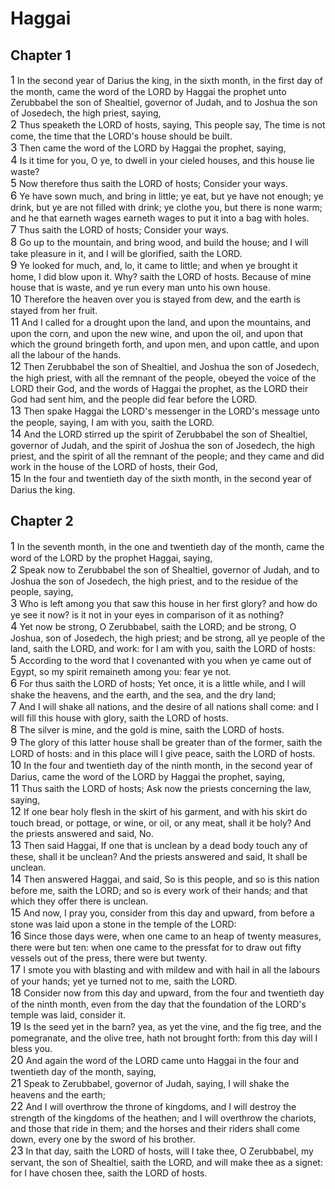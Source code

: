 # Haggai

## Chapter 1
<span style="font-size:larger;">1</span>  In the second year of Darius the king, in the sixth month, in the first day of the month, came the word of the LORD by Haggai the prophet unto Zerubbabel the son of Shealtiel, governor of Judah, and to Joshua the son of Josedech, the high priest, saying, <br><span style="font-size:larger;">2</span>  Thus speaketh the LORD of hosts, saying, This people say, The time is not come, the time that the LORD's house should be built. <br><span style="font-size:larger;">3</span>  Then came the word of the LORD by Haggai the prophet, saying, <br><span style="font-size:larger;">4</span>  Is it time for you, O ye, to dwell in your cieled houses, and this house lie waste? <br><span style="font-size:larger;">5</span>  Now therefore thus saith the LORD of hosts; Consider your ways. <br><span style="font-size:larger;">6</span>  Ye have sown much, and bring in little; ye eat, but ye have not enough; ye drink, but ye are not filled with drink; ye clothe you, but there is none warm; and he that earneth wages earneth wages to put it into a bag with holes. <br><span style="font-size:larger;">7</span>  Thus saith the LORD of hosts; Consider your ways. <br><span style="font-size:larger;">8</span>  Go up to the mountain, and bring wood, and build the house; and I will take pleasure in it, and I will be glorified, saith the LORD. <br><span style="font-size:larger;">9</span>  Ye looked for much, and, lo, it came to little; and when ye brought it home, I did blow upon it. Why? saith the LORD of hosts. Because of mine house that is waste, and ye run every man unto his own house. <br><span style="font-size:larger;">10</span>  Therefore the heaven over you is stayed from dew, and the earth is stayed from her fruit.  <br><span style="font-size:larger;">11</span>  And I called for a drought upon the land, and upon the mountains, and upon the corn, and upon the new wine, and upon the oil, and upon that which the ground bringeth forth, and upon men, and upon cattle, and upon all the labour of the hands. <br><span style="font-size:larger;">12</span>  Then Zerubbabel the son of Shealtiel, and Joshua the son of Josedech, the high priest, with all the remnant of the people, obeyed the voice of the LORD their God, and the words of Haggai the prophet, as the LORD their God had sent him, and the people did fear before the LORD.  <br><span style="font-size:larger;">13</span>  Then spake Haggai the LORD's messenger in the LORD's message unto the people, saying, I am with you, saith the LORD.  <br><span style="font-size:larger;">14</span>  And the LORD stirred up the spirit of Zerubbabel the son of Shealtiel, governor of Judah, and the spirit of Joshua the son of Josedech, the high priest, and the spirit of all the remnant of the people; and they came and did work in the house of the LORD of hosts, their God, <br><span style="font-size:larger;">15</span>  In the four and twentieth day of the sixth month, in the second year of Darius the king. <br>
## Chapter 2
<span style="font-size:larger;">1</span>  In the seventh month, in the one and twentieth day of the month, came the word of the LORD by the prophet Haggai, saying, <br><span style="font-size:larger;">2</span>  Speak now to Zerubbabel the son of Shealtiel, governor of Judah, and to Joshua the son of Josedech, the high priest, and to the residue of the people, saying, <br><span style="font-size:larger;">3</span>  Who is left among you that saw this house in her first glory? and how do ye see it now? is it not in your eyes in comparison of it as nothing? <br><span style="font-size:larger;">4</span>  Yet now be strong, O Zerubbabel, saith the LORD; and be strong, O Joshua, son of Josedech, the high priest; and be strong, all ye people of the land, saith the LORD, and work: for I am with you, saith the LORD of hosts: <br><span style="font-size:larger;">5</span>  According to the word that I covenanted with you when ye came out of Egypt, so my spirit remaineth among you: fear ye not. <br><span style="font-size:larger;">6</span>  For thus saith the LORD of hosts; Yet once, it is a little while, and I will shake the heavens, and the earth, and the sea, and the dry land; <br><span style="font-size:larger;">7</span>  And I will shake all nations, and the desire of all nations shall come: and I will fill this house with glory, saith the LORD of hosts. <br><span style="font-size:larger;">8</span>  The silver is mine, and the gold is mine, saith the LORD of hosts. <br><span style="font-size:larger;">9</span>  The glory of this latter house shall be greater than of the former, saith the LORD of hosts: and in this place will I give peace, saith the LORD of hosts. <br><span style="font-size:larger;">10</span>  In the four and twentieth day of the ninth month, in the second year of Darius, came the word of the LORD by Haggai the prophet, saying, <br><span style="font-size:larger;">11</span>  Thus saith the LORD of hosts; Ask now the priests concerning the law, saying, <br><span style="font-size:larger;">12</span>  If one bear holy flesh in the skirt of his garment, and with his skirt do touch bread, or pottage, or wine, or oil, or any meat, shall it be holy? And the priests answered and said, No. <br><span style="font-size:larger;">13</span>  Then said Haggai, If one that is unclean by a dead body touch any of these, shall it be unclean? And the priests answered and said, It shall be unclean. <br><span style="font-size:larger;">14</span>  Then answered Haggai, and said, So is this people, and so is this nation before me, saith the LORD; and so is every work of their hands; and that which they offer there is unclean. <br><span style="font-size:larger;">15</span>  And now, I pray you, consider from this day and upward, from before a stone was laid upon a stone in the temple of the LORD: <br><span style="font-size:larger;">16</span>  Since those days were, when one came to an heap of twenty measures, there were but ten: when one came to the pressfat for to draw out fifty vessels out of the press, there were but twenty. <br><span style="font-size:larger;">17</span>  I smote you with blasting and with mildew and with hail in all the labours of your hands; yet ye turned not to me, saith the LORD.  <br><span style="font-size:larger;">18</span>  Consider now from this day and upward, from the four and twentieth day of the ninth month, even from the day that the foundation of the LORD's temple was laid, consider it. <br><span style="font-size:larger;">19</span>  Is the seed yet in the barn? yea, as yet the vine, and the fig tree, and the pomegranate, and the olive tree, hath not brought forth: from this day will I bless you.  <br><span style="font-size:larger;">20</span>  And again the word of the LORD came unto Haggai in the four and twentieth day of the month, saying,  <br><span style="font-size:larger;">21</span>  Speak to Zerubbabel, governor of Judah, saying, I will shake the heavens and the earth; <br><span style="font-size:larger;">22</span>  And I will overthrow the throne of kingdoms, and I will destroy the strength of the kingdoms of the heathen; and I will overthrow the chariots, and those that ride in them; and the horses and their riders shall come down, every one by the sword of his brother. <br><span style="font-size:larger;">23</span>  In that day, saith the LORD of hosts, will I take thee, O Zerubbabel, my servant, the son of Shealtiel, saith the LORD, and will make thee as a signet: for I have chosen thee, saith the LORD of hosts. <br>